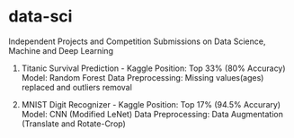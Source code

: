 # data-sci
Independent Projects and Competition Submissions on Data Science, Machine and Deep Learning

1. Titanic Survival Prediction - Kaggle
   Position: Top 33% (80% Accuracy)
   Model: Random Forest
   Data Preprocessing: Missing values(ages) replaced and outliers removal
      
2. MNIST Digit Recognizer - Kaggle
   Position: Top 17% (94.5% Accurary)
   Model: CNN (Modified LeNet)
   Data Preprocessing: Data Augmentation (Translate and Rotate-Crop)
   
